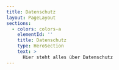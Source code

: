 ```yaml
---
title: Datenschutz
layout: PageLayout
sections:
  - colors: colors-a
    elementId: ''
    title: Datenschutz
    type: HeroSection
    text: >
      Hier steht alles über Datenschutz
---
```

